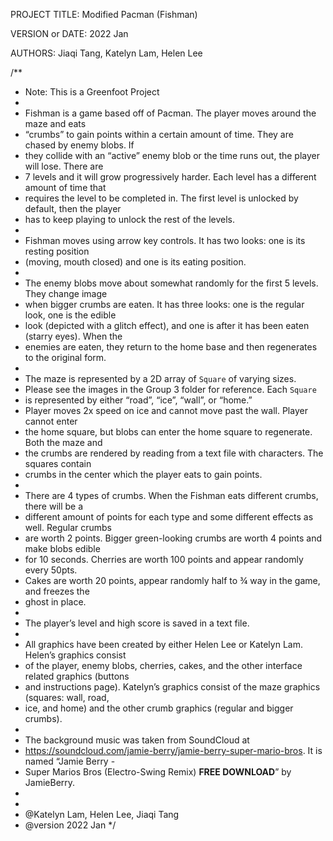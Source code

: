 PROJECT TITLE: Modified Pacman (Fishman)

VERSION or DATE: 2022 Jan

AUTHORS: Jiaqi Tang, Katelyn Lam, Helen Lee


/** 
 * Note: This is a Greenfoot Project
 *
 * Fishman is a game based off of Pacman. The player moves around the maze and eats 
 * “crumbs” to gain points within a certain amount of time. They are chased by enemy blobs. If
 * they collide with an “active” enemy blob or the time runs out, the player will lose. There are 
 * 7 levels and it will grow progressively harder. Each level has a different amount of time that 
 * requires the level to be completed in. The first level is unlocked by default, then the player
 * has to keep playing to unlock the rest of the levels. 
 *
 * Fishman moves using arrow key controls. It has two looks: one is its resting position 
 * (moving, mouth closed) and one is its eating position.
 *
 * The enemy blobs move about somewhat randomly for the first 5 levels. They change image 
 * when bigger crumbs are eaten. It has three looks: one is the regular look, one is the edible 
 * look (depicted with a glitch effect), and one is after it has been eaten (starry eyes). When the 
 * enemies are eaten, they return to the home base and then regenerates to the original form.
 *
 * The maze is represented by a 2D array of <code>Square</code> of varying sizes. 
 * Please see the images in the Group 3 folder for reference. Each <code>Square</code>
 * is represented by either “road”, “ice”, “wall”, or “home.”
 * Player moves 2x speed on ice and cannot move past the wall. Player cannot enter
 * the home square, but blobs can enter the home square to regenerate. Both the maze and 
 * the crumbs are rendered by reading from a text file with characters. The squares contain 
 * crumbs in the center which the player eats to gain points.
 *
 * There are 4 types of crumbs. When the Fishman eats different crumbs, there will be a 
 * different amount of points for each type and some different effects as well. Regular crumbs 
 * are worth 2 points. Bigger green-looking crumbs are worth 4 points and make blobs edible 
 * for 10 seconds. Cherries are worth 100 points and appear randomly every 50pts.
 * Cakes are worth 20 points, appear randomly half to ¾ way in the game, and freezes the 
 * ghost in place.
 *
 * The player’s level and high score is saved in a text file.
 *
 * All graphics have been created by either Helen Lee or Katelyn Lam. Helen’s graphics consist  
 * of the player, enemy blobs, cherries, cakes, and the other interface related graphics (buttons 
 * and instructions page). Katelyn’s graphics consist of the maze graphics (squares: wall, road, 
 * ice, and home) and the other crumb graphics (regular and bigger crumbs). 
 * 
 * The background music was taken from SoundCloud at   
 * https://soundcloud.com/jamie-berry/jamie-berry-super-mario-bros. It is named “Jamie Berry - 
 * Super Marios Bros (Electro-Swing Remix) **FREE DOWNLOAD**” by JamieBerry.
 *
 * 
 * @Katelyn Lam, Helen Lee, Jiaqi Tang
 * @version 2022 Jan
 */

